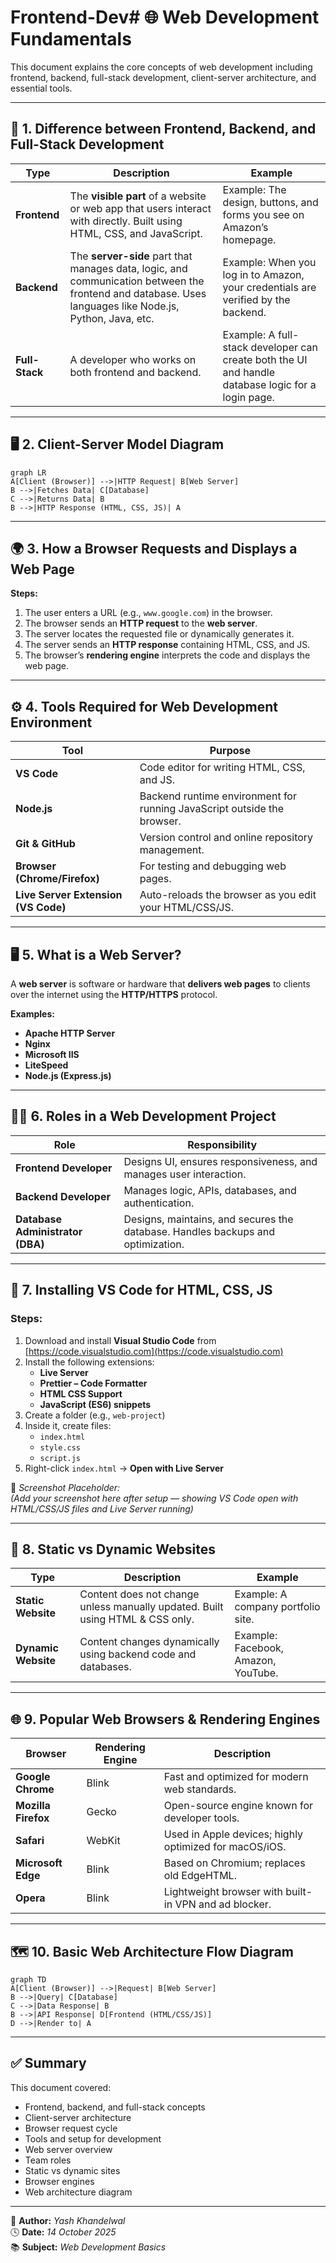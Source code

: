 # Frontend-Dev# 🌐 Web Development Fundamentals

This document explains the core concepts of web development including frontend, backend, full-stack development, client-server architecture, and essential tools.

---

## 🧩 1. Difference between Frontend, Backend, and Full-Stack Development

| Type | Description | Example |
|------|--------------|----------|
| **Frontend** | The **visible part** of a website or web app that users interact with directly. Built using HTML, CSS, and JavaScript. | Example: The design, buttons, and forms you see on Amazon’s homepage. |
| **Backend** | The **server-side** part that manages data, logic, and communication between the frontend and database. Uses languages like Node.js, Python, Java, etc. | Example: When you log in to Amazon, your credentials are verified by the backend. |
| **Full-Stack** | A developer who works on both frontend and backend. | Example: A full-stack developer can create both the UI and handle database logic for a login page. |

---

## 🖥️ 2. Client-Server Model Diagram

```mermaid
graph LR
A[Client (Browser)] -->|HTTP Request| B[Web Server]
B -->|Fetches Data| C[Database]
C -->|Returns Data| B
B -->|HTTP Response (HTML, CSS, JS)| A
```

---

## 🌍 3. How a Browser Requests and Displays a Web Page

**Steps:**
1. The user enters a URL (e.g., `www.google.com`) in the browser.
2. The browser sends an **HTTP request** to the **web server**.
3. The server locates the requested file or dynamically generates it.
4. The server sends an **HTTP response** containing HTML, CSS, and JS.
5. The browser’s **rendering engine** interprets the code and displays the web page.

---

## ⚙️ 4. Tools Required for Web Development Environment

| Tool | Purpose |
|------|----------|
| **VS Code** | Code editor for writing HTML, CSS, and JS. |
| **Node.js** | Backend runtime environment for running JavaScript outside the browser. |
| **Git & GitHub** | Version control and online repository management. |
| **Browser (Chrome/Firefox)** | For testing and debugging web pages. |
| **Live Server Extension (VS Code)** | Auto-reloads the browser as you edit your HTML/CSS/JS. |

---

## 🖥️ 5. What is a Web Server?

A **web server** is software or hardware that **delivers web pages** to clients over the internet using the **HTTP/HTTPS** protocol.

**Examples:**
- **Apache HTTP Server**
- **Nginx**
- **Microsoft IIS**
- **LiteSpeed**
- **Node.js (Express.js)**

---

## 👩‍💻 6. Roles in a Web Development Project

| Role | Responsibility |
|------|----------------|
| **Frontend Developer** | Designs UI, ensures responsiveness, and manages user interaction. |
| **Backend Developer** | Manages logic, APIs, databases, and authentication. |
| **Database Administrator (DBA)** | Designs, maintains, and secures the database. Handles backups and optimization. |

---

## 🧰 7. Installing VS Code for HTML, CSS, JS

### Steps:
1. Download and install **Visual Studio Code** from [https://code.visualstudio.com](https://code.visualstudio.com)
2. Install the following extensions:
   - **Live Server**
   - **Prettier – Code Formatter**
   - **HTML CSS Support**
   - **JavaScript (ES6) snippets**
3. Create a folder (e.g., `web-project`)
4. Inside it, create files:
   - `index.html`
   - `style.css`
   - `script.js`
5. Right-click `index.html` → **Open with Live Server**

📸 *Screenshot Placeholder:*  
*(Add your screenshot here after setup — showing VS Code open with HTML/CSS/JS files and Live Server running)*

---

## 🧱 8. Static vs Dynamic Websites

| Type | Description | Example |
|------|--------------|----------|
| **Static Website** | Content does not change unless manually updated. Built using HTML & CSS only. | Example: A company portfolio site. |
| **Dynamic Website** | Content changes dynamically using backend code and databases. | Example: Facebook, Amazon, YouTube. |

---

## 🌐 9. Popular Web Browsers & Rendering Engines

| Browser | Rendering Engine | Description |
|----------|------------------|-------------|
| **Google Chrome** | Blink | Fast and optimized for modern web standards. |
| **Mozilla Firefox** | Gecko | Open-source engine known for developer tools. |
| **Safari** | WebKit | Used in Apple devices; highly optimized for macOS/iOS. |
| **Microsoft Edge** | Blink | Based on Chromium; replaces old EdgeHTML. |
| **Opera** | Blink | Lightweight browser with built-in VPN and ad blocker. |

---

## 🗺️ 10. Basic Web Architecture Flow Diagram

```mermaid
graph TD
A[Client (Browser)] -->|Request| B[Web Server]
B -->|Query| C[Database]
C -->|Data Response| B
B -->|API Response| D[Frontend (HTML/CSS/JS)]
D -->|Render to| A
```

---

## ✅ Summary

This document covered:
- Frontend, backend, and full-stack concepts  
- Client-server architecture  
- Browser request cycle  
- Tools and setup for development  
- Web server overview  
- Team roles  
- Static vs dynamic sites  
- Browser engines  
- Web architecture diagram  

---

📄 **Author:** *Yash Khandelwal*  
🕓 **Date:** *14 October 2025*  
📚 **Subject:** *Web Development Basics*

